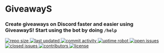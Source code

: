 # GiveawayS
### Create giveaways on Discord faster and easier using GiveawayS! Start using the bot by doing `/help`

<div align="left"> 
  <a href="https://github.com/Aim233/GiveawayS/" > 
    <img src="https://img.shields.io/github/repo-size/Aim2339/GiveawayS?label=Repo%20Size&color=orange" alt="repo size" >
  <a/>  
   <a href="https://github.com/Aim233/GiveawayS/" > 
    <img src="https://img.shields.io/github/last-commit/Aim2339/GiveawayS?label=Last%20Updated" alt="last updated" >
  <a/>
   <a href="https://github.com/Aim2339/GiveawayS/commits/master" > 
    <img src="https://img.shields.io/github/commit-activity/m/Aim2339/GiveawayS?label=Commit%20Activity" alt="commit activity" >
  <a/>
  <a href="https://stats.uptimerobot.com/8gMWRsXP3N/789538269" > 
    <img src="https://img.shields.io/uptimerobot/ratio/7/m789538269-60ccdf27ef845dbe5c1a84ee?label=Uptime%20Robot" alt="uptime robot" >
  <a/>
  <a href="https://github.com/Aim2339/GiveawayS/issues" > 
    <img src="https://img.shields.io/github/issues-raw/Aim2339/GiveawayS?label=Open%20Issues&color=critical" alt="open issues" >
  <a/>
  <a href="https://github.com/Aim2339/GiveawayS/issues?q=is%3Aissue+is%3Aclosed" > 
    <img src="https://img.shields.io/github/issues-closed-raw/Aim2339/GiveawayS?label=Closed%20Issues&color=inactive" alt="closed issues" >
  <a/>
  <a href="https://github.com/Aim2339/GiveawayS/graphs/contributors" > 
    <img src="https://img.shields.io/github/contributors/Aim2339/GiveawayS?label=Contributors&color=yellow" alt="contributors" >
  <a/>
  <a href="https://github.com/Aim2339/GiveawayS/blob/master/LICENSE" > 
    <img src="https://img.shields.io/github/license/Aim2339/GiveawayS?label=License&color=blueviolet" alt="license" >
  <a/>
</div>
